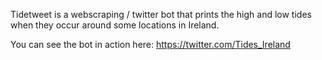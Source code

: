 Tidetweet is a webscraping / twitter bot that prints the high and 
low tides when they occur around some locations in Ireland. 

You can see the bot in action here: https://twitter.com/Tides_Ireland
